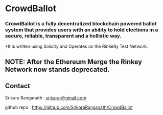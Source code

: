 # **CrowdBallot**
### CrowdBallot is a fully decentralized blockchain powered ballot system that provides users with an ability to hold elections in a secure, reliable, transparent and a hollistic way.
*It is written using Solidity and Operates on the RinkeBy Test Network.


## NOTE: After the Ethereum Merge the Rinkey Network now stands deprecated.


## Contact

Srikara Ranganath : srikarar@gmail.com

github repo : https://github.com/SrikaraRanganath/CrowdBallot
